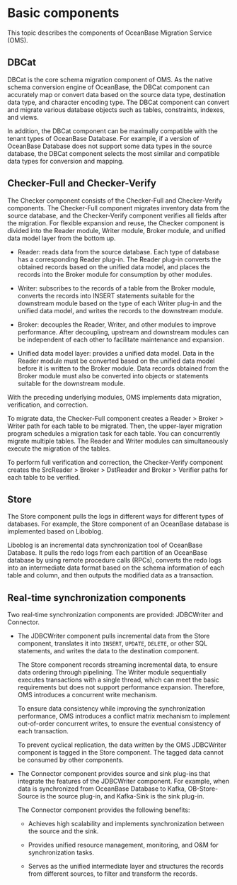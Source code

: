 # Basic components

This topic describes the components of OceanBase Migration Service (OMS). 

## DBCat

DBCat is the core schema migration component of OMS. As the native schema conversion engine of OceanBase, the DBCat component can accurately map or convert data based on the source data type, destination data type, and character encoding type. The DBCat component can convert and migrate various database objects such as tables, constraints, indexes, and views. 

In addition, the DBCat component can be maximally compatible with the tenant types of OceanBase Database. For example, if a version of OceanBase Database does not support some data types in the source database, the DBCat component selects the most similar and compatible data types for conversion and mapping.

## Checker-Full and Checker-Verify

The Checker component consists of the Checker-Full and Checker-Verify components. The Checker-Full component migrates inventory data from the source database, and the Checker-Verify component verifies all fields after the migration. For flexible expansion and reuse, the Checker component is divided into the Reader module, Writer module, Broker module, and unified data model layer from the bottom up.

* Reader: reads data from the source database. Each type of database has a corresponding Reader plug-in. The Reader plug-in converts the obtained records based on the unified data model, and places the records into the Broker module for consumption by other modules.

* Writer: subscribes to the records of a table from the Broker module, converts the records into INSERT statements suitable for the downstream module based on the type of each Writer plug-in and the unified data model, and writes the records to the downstream module.

* Broker: decouples the Reader, Writer, and other modules to improve performance. After decoupling, upstream and downstream modules can be independent of each other to facilitate maintenance and expansion.

* Unified data model layer: provides a unified data model. Data in the Reader module must be converted based on the unified data model before it is written to the Broker module. Data records obtained from the Broker module must also be converted into objects or statements suitable for the downstream module.

With the preceding underlying modules, OMS implements data migration, verification, and correction. 

To migrate data, the Checker-Full component creates a Reader \> Broker \> Writer path for each table to be migrated. Then, the upper-layer migration program schedules a migration task for each table. You can concurrently migrate multiple tables. The Reader and Writer modules can simultaneously execute the migration of the tables. 

To perform full verification and correction, the Checker-Verify component creates the SrcReader \> Broker \> DstReader and Broker \> Verifier paths for each table to be verified.

## Store

The Store component pulls the logs in different ways for different types of databases. For example, the Store component of an OceanBase database is implemented based on Liboblog. 

Liboblog is an incremental data synchronization tool of OceanBase Database. It pulls the redo logs from each partition of an OceanBase database by using remote procedure calls (RPCs), converts the redo logs into an intermediate data format based on the schema information of each table and column, and then outputs the modified data as a transaction.

## Real-time synchronization components

Two real-time synchronization components are provided: JDBCWriter and Connector.

* The JDBCWriter component pulls incremental data from the Store component, translates it into `INSERT`, `UPDATE`, `DELETE`, or other SQL statements, and writes the data to the destination component. 

  The Store component records streaming incremental data, to ensure data ordering through pipelining. The Writer module sequentially executes transactions with a single thread, which can meet the basic requirements but does not support performance expansion. Therefore, OMS introduces a concurrent write mechanism. 

  To ensure data consistency while improving the synchronization performance, OMS introduces a conflict matrix mechanism to implement out-of-order concurrent writes, to ensure the eventual consistency of each transaction. 

  To prevent cyclical replication, the data written by the OMS JDBCWriter component is tagged in the Store component. The tagged data cannot be consumed by other components.
  
* The Connector component provides source and sink plug-ins that integrate the features of the JDBCWriter component. For example, when data is synchronized from OceanBase Database to Kafka, OB-Store-Source is the source plug-in, and Kafka-Sink is the sink plug-in. 

  The Connector component provides the following benefits:
  * Achieves high scalability and implements synchronization between the source and the sink.   
  
  * Provides unified resource management, monitoring, and O\&M for synchronization tasks.

  * Serves as the unified intermediate layer and structures the records from different sources, to filter and transform the records.